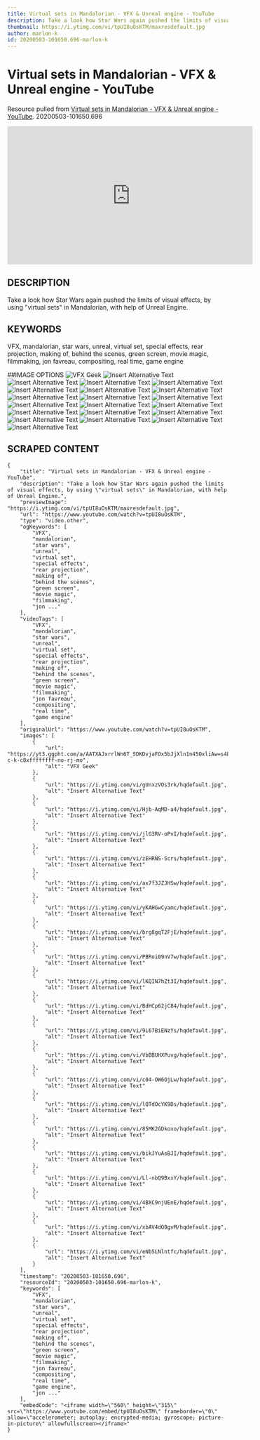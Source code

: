 ```yaml
---
title: Virtual sets in Mandalorian - VFX & Unreal engine - YouTube
description: Take a look how Star Wars again pushed the limits of visual effects, by using "virtual sets" in Mandalorian, with help of Unreal Engine.
thumbnail: https://i.ytimg.com/vi/tpUI8uOsKTM/maxresdefault.jpg
author: marlon-k
id: 20200503-101650.696-marlon-k
---
```

# Virtual sets in Mandalorian - VFX & Unreal engine - YouTube
Resource pulled from [Virtual sets in Mandalorian - VFX & Unreal engine - YouTube](https://www.youtube.com/watch?v=tpUI8uOsKTM).
20200503-101650.696

<iframe width="560" height="315" src="https://www.youtube.com/embed/tpUI8uOsKTM" frameborder="0" allow="accelerometer; autoplay; encrypted-media; gyroscope; picture-in-picture" allowfullscreen></iframe>

## DESCRIPTION
Take a look how Star Wars again pushed the limits of visual effects, by using "virtual sets" in Mandalorian, with help of Unreal Engine.

## KEYWORDS

VFX, mandalorian, star wars, unreal, virtual set, special effects, rear projection, making of, behind the scenes, green screen, movie magic, filmmaking, jon favreau, compositing, real time, game engine


##IMAGE OPTIONS
![VFX Geek](https://yt3.ggpht.com/a/AATXAJxrrlWn6T_5DKDvjaFOx5bJjXln1n45OxliAw=s48-c-k-c0xffffffff-no-rj-mo)
![Insert Alternative Text](https://i.ytimg.com/vi/gUnxzVOs3rk/hqdefault.jpg)
![Insert Alternative Text](https://i.ytimg.com/vi/Hjb-AqMD-a4/hqdefault.jpg)
![Insert Alternative Text](https://i.ytimg.com/vi/jlG3RV-oPvI/hqdefault.jpg)
![Insert Alternative Text](https://i.ytimg.com/vi/zEHRNS-Scrs/hqdefault.jpg)
![Insert Alternative Text](https://i.ytimg.com/vi/ax7f3JZJHSw/hqdefault.jpg)
![Insert Alternative Text](https://i.ytimg.com/vi/yKAHGwCyamc/hqdefault.jpg)
![Insert Alternative Text](https://i.ytimg.com/vi/brg8gqT2FjE/hqdefault.jpg)
![Insert Alternative Text](https://i.ytimg.com/vi/PBRoi09nV7w/hqdefault.jpg)
![Insert Alternative Text](https://i.ytimg.com/vi/lKQIN7hZt3I/hqdefault.jpg)
![Insert Alternative Text](https://i.ytimg.com/vi/BdHCp62jC84/hqdefault.jpg)
![Insert Alternative Text](https://i.ytimg.com/vi/9L67BiENzYs/hqdefault.jpg)
![Insert Alternative Text](https://i.ytimg.com/vi/VbBBUHXPuvg/hqdefault.jpg)
![Insert Alternative Text](https://i.ytimg.com/vi/c04-OW6OjLw/hqdefault.jpg)
![Insert Alternative Text](https://i.ytimg.com/vi/lQTdOcYK9Ds/hqdefault.jpg)
![Insert Alternative Text](https://i.ytimg.com/vi/85MK2GDkoxo/hqdefault.jpg)
![Insert Alternative Text](https://i.ytimg.com/vi/bikJYuAsBJI/hqdefault.jpg)
![Insert Alternative Text](https://i.ytimg.com/vi/Ll-nbQ9BxxY/hqdefault.jpg)
![Insert Alternative Text](https://i.ytimg.com/vi/4BXC9njUEnE/hqdefault.jpg)
![Insert Alternative Text](https://i.ytimg.com/vi/xbAV4dO8gvM/hqdefault.jpg)
![Insert Alternative Text](https://i.ytimg.com/vi/eNb5LNlntfc/hqdefault.jpg)

## SCRAPED CONTENT
```
{
    "title": "Virtual sets in Mandalorian - VFX & Unreal engine - YouTube",
    "description": "Take a look how Star Wars again pushed the limits of visual effects, by using \"virtual sets\" in Mandalorian, with help of Unreal Engine.",
    "previewImage": "https://i.ytimg.com/vi/tpUI8uOsKTM/maxresdefault.jpg",
    "url": "https://www.youtube.com/watch?v=tpUI8uOsKTM",
    "type": "video.other",
    "ogKeywords": [
        "VFX",
        "mandalorian",
        "star wars",
        "unreal",
        "virtual set",
        "special effects",
        "rear projection",
        "making of",
        "behind the scenes",
        "green screen",
        "movie magic",
        "filmmaking",
        "jon ..."
    ],
    "videoTags": [
        "VFX",
        "mandalorian",
        "star wars",
        "unreal",
        "virtual set",
        "special effects",
        "rear projection",
        "making of",
        "behind the scenes",
        "green screen",
        "movie magic",
        "filmmaking",
        "jon favreau",
        "compositing",
        "real time",
        "game engine"
    ],
    "originalUrl": "https://www.youtube.com/watch?v=tpUI8uOsKTM",
    "images": [
        {
            "url": "https://yt3.ggpht.com/a/AATXAJxrrlWn6T_5DKDvjaFOx5bJjXln1n45OxliAw=s48-c-k-c0xffffffff-no-rj-mo",
            "alt": "VFX Geek"
        },
        {
            "url": "https://i.ytimg.com/vi/gUnxzVOs3rk/hqdefault.jpg",
            "alt": "Insert Alternative Text"
        },
        {
            "url": "https://i.ytimg.com/vi/Hjb-AqMD-a4/hqdefault.jpg",
            "alt": "Insert Alternative Text"
        },
        {
            "url": "https://i.ytimg.com/vi/jlG3RV-oPvI/hqdefault.jpg",
            "alt": "Insert Alternative Text"
        },
        {
            "url": "https://i.ytimg.com/vi/zEHRNS-Scrs/hqdefault.jpg",
            "alt": "Insert Alternative Text"
        },
        {
            "url": "https://i.ytimg.com/vi/ax7f3JZJHSw/hqdefault.jpg",
            "alt": "Insert Alternative Text"
        },
        {
            "url": "https://i.ytimg.com/vi/yKAHGwCyamc/hqdefault.jpg",
            "alt": "Insert Alternative Text"
        },
        {
            "url": "https://i.ytimg.com/vi/brg8gqT2FjE/hqdefault.jpg",
            "alt": "Insert Alternative Text"
        },
        {
            "url": "https://i.ytimg.com/vi/PBRoi09nV7w/hqdefault.jpg",
            "alt": "Insert Alternative Text"
        },
        {
            "url": "https://i.ytimg.com/vi/lKQIN7hZt3I/hqdefault.jpg",
            "alt": "Insert Alternative Text"
        },
        {
            "url": "https://i.ytimg.com/vi/BdHCp62jC84/hqdefault.jpg",
            "alt": "Insert Alternative Text"
        },
        {
            "url": "https://i.ytimg.com/vi/9L67BiENzYs/hqdefault.jpg",
            "alt": "Insert Alternative Text"
        },
        {
            "url": "https://i.ytimg.com/vi/VbBBUHXPuvg/hqdefault.jpg",
            "alt": "Insert Alternative Text"
        },
        {
            "url": "https://i.ytimg.com/vi/c04-OW6OjLw/hqdefault.jpg",
            "alt": "Insert Alternative Text"
        },
        {
            "url": "https://i.ytimg.com/vi/lQTdOcYK9Ds/hqdefault.jpg",
            "alt": "Insert Alternative Text"
        },
        {
            "url": "https://i.ytimg.com/vi/85MK2GDkoxo/hqdefault.jpg",
            "alt": "Insert Alternative Text"
        },
        {
            "url": "https://i.ytimg.com/vi/bikJYuAsBJI/hqdefault.jpg",
            "alt": "Insert Alternative Text"
        },
        {
            "url": "https://i.ytimg.com/vi/Ll-nbQ9BxxY/hqdefault.jpg",
            "alt": "Insert Alternative Text"
        },
        {
            "url": "https://i.ytimg.com/vi/4BXC9njUEnE/hqdefault.jpg",
            "alt": "Insert Alternative Text"
        },
        {
            "url": "https://i.ytimg.com/vi/xbAV4dO8gvM/hqdefault.jpg",
            "alt": "Insert Alternative Text"
        },
        {
            "url": "https://i.ytimg.com/vi/eNb5LNlntfc/hqdefault.jpg",
            "alt": "Insert Alternative Text"
        }
    ],
    "timestamp": "20200503-101650.696",
    "resourceId": "20200503-101650.696-marlon-k",
    "keywords": [
        "VFX",
        "mandalorian",
        "star wars",
        "unreal",
        "virtual set",
        "special effects",
        "rear projection",
        "making of",
        "behind the scenes",
        "green screen",
        "movie magic",
        "filmmaking",
        "jon favreau",
        "compositing",
        "real time",
        "game engine",
        "jon ..."
    ],
    "embedCode": "<iframe width=\"560\" height=\"315\" src=\"https://www.youtube.com/embed/tpUI8uOsKTM\" frameborder=\"0\" allow=\"accelerometer; autoplay; encrypted-media; gyroscope; picture-in-picture\" allowfullscreen></iframe>"
}
```
